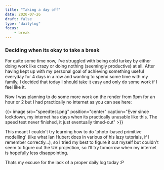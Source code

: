 ```yaml
---
title: "Taking a day off"
date: 2020-07-26
draft: false
type: "dailylog"
focus:
    - break
---
```


### Deciding when its okay to take a break

For quite some time now, I've struggled with being cold turkey by either doing work like crazy or doing nothing (seemingly productive) at all. After having kept up with my personal goal of achieving something useful everyday for 4 days in a row and wanting to spend some time with my family, I decided that today I should take it easy and only do some work if I feel like it.

Now I was planning to do some more work on the render from 9pm for an hour or 2 but I had practically no internet as you can see here:

{{< image src="speedtest.png" position="center" caption="Ever since lockdown, my internet has days when its practically unusable like this. The speed test never finished, it just eventually timed-out" >}}

This meant I couldn't try learning how to do 'photo-based primitive modelling' (like what Ian Hubert does in various of his lazy tutorials, if I remember correctly...), so I tried my best to figure it out myself but couldn't seem to figure out the UV projection, so I'll try tomorrow when my internet is hopefully less disappointing.

Thats my excuse for the lack of a proper daily log today :P